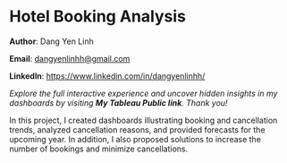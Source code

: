 # Hotel Booking Analysis

 **Author**: Dang Yen Linh

**Email**: dangyenlinhh@gmail.com

**Linkedln**: https://www.linkedin.com/in/dangyenlinhh/

*Explore the full interactive experience and uncover hidden insights in my dashboards by visiting **My Tableau Public link**. Thank you!*

In this project, I created dashboards illustrating booking and cancellation trends, analyzed cancellation reasons, and provided forecasts for the upcoming year. In addition, I also proposed solutions to increase the number of bookings and minimize cancellations.



